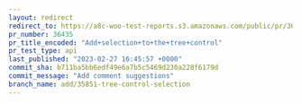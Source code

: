 ```yaml
---
layout: redirect
redirect_to: https://a8c-woo-test-reports.s3.amazonaws.com/public/pr/36435/api/index.html
pr_number: 36435
pr_title_encoded: "Add+selection+to+the+tree+control"
pr_test_type: api
last_published: "2023-02-27 16:45:57 +0000"
commit_sha: b711ba5bb6edf49e6a7b5c5469d230a228f6179d
commit_message: "Add comment suggestions"
branch_name: add/35851-tree-control-selection
---
```

